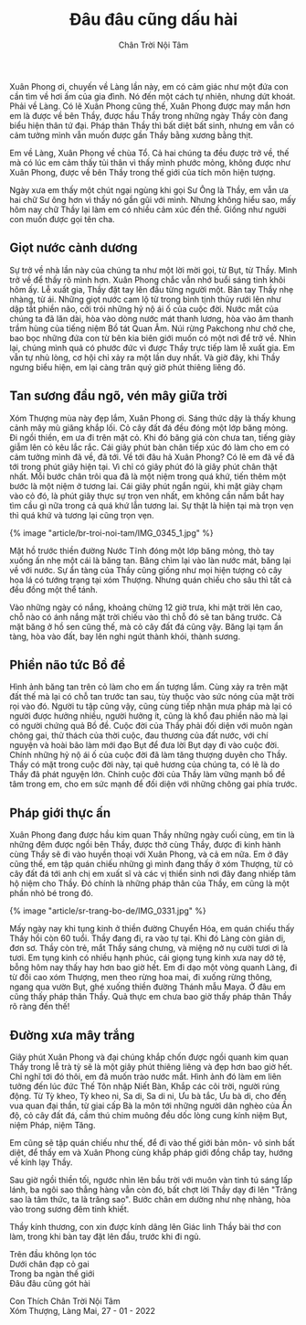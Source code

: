 ﻿---
title: Đâu đâu cũng dấu hài
author: Chân Trời Nội Tâm
---

Xuân Phong ơi, chuyến về Làng lần này, em có cảm giác như một đứa con cần tìm về hơi ấm của gia đình. Nó đến một cách tự nhiên, nhưng dứt khoát. Phải về Làng. Có lẽ Xuân Phong cũng thế, Xuân Phong được may mắn hơn em là được về bên Thầy, được hầu Thầy trong những ngày Thầy còn đang biểu hiện thân tứ đại. Pháp thân Thầy thì bất diệt bất sinh, nhưng em vẫn có cảm tưởng mình vẫn muốn được gần Thầy bằng xương bằng thịt.

Em về Làng, Xuân Phong về chùa Tổ. Cả hai chúng ta đều được trở về, thế mà có lúc em cảm thấy tủi thân vì thấy mình phước mỏng, không được như Xuân Phong, được về bên Thầy trong thế giới của tích môn hiện tượng.

Ngày xưa em thấy một chút ngại ngùng khi gọi Sư Ông là Thầy, em vẫn ưa hai chữ Sư ông hơn vì thấy nó gần gũi với mình. Nhưng không hiểu sao, mấy hôm nay chữ Thầy lại làm em có nhiều cảm xúc đến thế. Giống như người con muốn được gọi tên cha.

## Giọt nước cành dương

Sự trở về nhà lần này của chúng ta như một lời mời gọi, từ Bụt, từ Thầy. Mình trở về để thấy rõ mình hơn. Xuân Phong chắc vẫn nhớ buổi sáng tinh khôi hôm ấy. Lễ xuất gia, Thầy đặt tay lên đầu từng người một. Bàn tay Thầy nhẹ nhàng, từ ái. Những giọt nước cam lộ từ trong bình tịnh thủy rưới lên như dập tắt phiền não, cởi trói những hỷ nộ ái ố của cuộc đời. Nước mắt của chúng ta đã lăn dài, hòa vào dòng nước mát thanh lương, hòa vào âm thanh trầm hùng của tiếng niệm Bồ tát Quan Âm. Núi rừng Pakchong như chở che, bao bọc những đứa con từ bên kia biên giới muốn có một nơi để trở về. Nhìn lại, chúng mình quả có phước đức vì được Thầy trực tiếp làm lễ xuất gia. Em vẫn tự nhủ lòng, cơ hội chỉ xảy ra một lần duy nhất. Và giờ đây, khi Thầy ngưng biểu hiện, em lại càng trân quý giờ phút thiêng liêng đó.

## Tan sương đầu ngõ, vén mây giữa trời

Xóm Thượng mùa này đẹp lắm, Xuân Phong ơi. Sáng thức dậy là thấy khung cảnh mây mù giăng khắp lối. Cỏ cây đất đá đều đóng một lớp băng mỏng. Đi ngồi thiền, em ưa đi trên mặt cỏ. Khi đó băng giá còn chưa tan, tiếng giày giẫm lên cỏ kêu lắc rắc. Cái giây phút bàn chân tiếp xúc đó làm cho em có cảm tưởng mình đã về, đã tới. Về tới đâu hả Xuân Phong? Có lẽ em đã về đã tới trong phút giây hiện tại. Vì chỉ có giây phút đó là giây phút chân thật nhất. Mỗi bước chân trôi qua đã là một niệm trong quá khứ, tiến thêm một bước là một niệm ở tương lai. Cái giây phút ngắn ngủi, khi mặt giày chạm vào cỏ đó, là phút giây thực sự trọn ven nhất, em không cần nắm bắt hay tìm cầu gì nữa trong cả quá khứ lẫn tương lai. Sự thật là hiện tại mà trọn vẹn thì quá khứ và tương lại cũng trọn vẹn.

{% image "article/br-troi-noi-tam/IMG_0345_1.jpg" %}

Mặt hồ trước thiền đường Nước Tĩnh đóng một lớp băng mỏng, thò tay xuống ấn nhẹ một cái là băng tan. Băng chìm lại vào làn nước mát, băng lại về với nước. Sự ẩn tàng của Thầy cũng giống như mọi hiện tượng cỏ cây hoa lá có tướng trạng tại xóm Thượng. Nhưng quán chiếu cho sâu thì tất cả đều đồng một thể tánh.

Vào những ngày có nắng, khoảng chừng 12 giờ trưa, khi mặt trời lên cao, chỗ nào có ánh nắng mặt trời chiếu vào thì chỗ đó sẽ tan băng trước. Cả mặt băng ở hồ sen cũng thế, mà cỏ cây đất đá cũng vậy. Băng lại tạm ẩn tàng, hòa vào đất, bay lên nghi ngút thành khói, thành sương.

## Phiền não tức Bồ đề

Hình ảnh băng tan trên cỏ làm cho em ấn tượng lắm. Cùng xảy ra trên mặt đất thế mà lại có chỗ tan trước tan sau, tùy thuộc vào sức nóng của mặt trời rọi vào đó. Người tu tập cũng vậy, cũng cùng tiếp nhận mưa pháp mà lại có người được hưởng nhiều, người hưởng ít, cũng là khổ đau phiền não mà lại có người chứng quả Bồ đề. Cuộc đời của Thầy phải đối diện với muôn ngàn chông gai, thử thách của thời cuộc, đau thương của đất nước, với chí nguyện và hoài bão làm mới đạo Bụt để đưa lời Bụt dạy đi vào cuộc đời. Chính những hỷ nộ ái ố của cuộc đời đã làm tăng thượng duyên cho Thầy. Thầy có mặt trong cuộc đời này, tại quê hương của chúng ta, có lẽ là do Thầy đã phát nguyện lớn. Chính cuộc đời của Thầy làm vững mạnh bồ đề tâm trong em, cho em sức mạnh để đối diện với những chông gai phía trước.

## Pháp giới thực ấn

Xuân Phong đang được hầu kim quan Thầy những ngày cuối cùng, em tin là những đêm được ngồi bên Thầy, được thở cùng Thầy, được đi kinh hành cùng Thầy sẽ đi vào huyền thoại với Xuân Phong, và cả em nữa. Em ở đây cũng thế, em tập quán chiếu những gì mình đang thấy ở xóm Thượng, từ cỏ cây đất đá tới anh chị em xuất sĩ và các vị thiền sinh nơi đây đang nhiếp tâm hộ niệm cho Thầy. Đó chính là những pháp thân của Thầy, em cũng là một phần nhỏ bé trong đó.

{% image "article/sr-trang-bo-de/IMG_0331.jpg" %}

Mấy ngày nay khi tụng kinh ở thiền đường Chuyển Hóa, em quán chiếu thấy Thầy hồi còn 60 tuổi. Thầy đang đi, ra vào tự tại. Khi đó Làng còn giản dị, đơn sơ. Thầy còn trẻ, mắt Thầy sáng chưng, và miệng nở nụ cười tươi ơi là tươi. Em tụng kinh có nhiều hạnh phúc, cái giọng tụng kinh xưa nay dở tệ, bỗng hôm nay thấy hay hơn bao giờ hết. Em đi dạo một vòng quanh Làng, đi từ đồi cao xóm Thượng, men theo rừng hoa mai, đi xuống rừng thông, ngang qua vườn Bụt, ghé xuống thiền đường Thánh mẫu Maya. Ở đâu em cũng thấy pháp thân Thầy. Quả thực em chưa bao giờ thấy pháp thân Thầy rõ ràng đến thế!

## Đường xưa mây trắng

Giây phút Xuân Phong và đại chúng khắp chốn được ngồi quanh kim quan Thầy trong lễ trà tỳ sẽ là một giây phút thiêng liêng và đẹp hơn bao giờ hết. Chỉ nghĩ tới đó thôi, em đã muốn trào nước mắt. Hình ảnh đó làm em liên tưởng đến lúc đức Thế Tôn nhập Niết Bàn, Khắp các cõi trời, người rúng động.  Từ Tỳ kheo, Tỳ kheo ni, Sa di, Sa di ni, Ưu bà tắc, Ưu bà di, cho đến vua quan đại thần, từ giai cấp Bà la môn tới những người dân nghèo của Ấn độ, cỏ cây đất đá, cầm thú chim muông đều dốc lòng cung kính niệm Bụt, niệm Pháp, niệm Tăng.

Em cũng sẽ tập quán chiếu như thế, để đi vào thế giới bản môn- vô sinh bất diệt, để thấy em và Xuân Phong cùng khắp pháp giới đồng chắp tay, hướng về kính lạy Thầy.

Sau giờ ngồi thiền tối, ngước nhìn lên bầu trời với muôn vàn tinh tú sáng lấp lánh, ba ngôi sao thẳng hàng vẫn còn đó, bất chợt lời Thầy dạy đi lên "Trăng sao là tâm thức, ta là trăng sao". Bước chân em dường như nhẹ nhàng, hòa vào trong sương đêm tinh khiết. 

Thầy kính thương, con xin được kính dâng lên Giác linh Thầy bài thơ con làm, trong khi bàn tay đặt lên đầu, trước khi đi ngủ.

<p class="verse">Trên đầu không lọn tóc<br/>
Dưới chân đạp cỏ gai<br/>
Trong ba ngàn thế giới<br/>
Đâu đâu cũng gót hài</p>

<p class="noIndent">Con Thích Chân Trời Nội Tâm<br/>
Xóm Thượng, Làng Mai, 27 - 01 - 2022</p>
